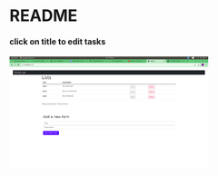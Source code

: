 # README

<h4>click on title to edit tasks </h4>
  <img src="demo.png" width="350" title="hover text">
